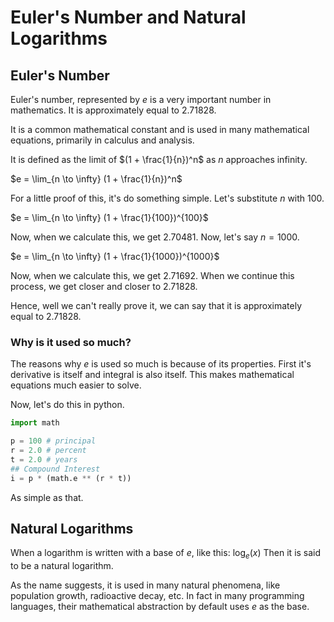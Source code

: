 # Euler's Number and Natural Logarithms

## Euler's Number

Euler's number, represented by $e$ is a very important number in mathematics. It is approximately equal to $2.71828$.

It is a common mathematical constant and is used in many mathematical equations, primarily in calculus and analysis.

It is defined as the limit of $(1 + \frac{1}{n})^n$ as $n$ approaches infinity.

$e = \lim_{n \to \infty} (1 + \frac{1}{n})^n$

For a little proof of this, it's do something simple.
Let's substitute $n$ with $100$.

$e = \lim_{n \to \infty} (1 + \frac{1}{100})^{100}$

Now, when we calculate this, we get $2.70481$.
Now, let's say $n = 1000$.

$e = \lim_{n \to \infty} (1 + \frac{1}{1000})^{1000}$

Now, when we calculate this, we get $2.71692$.
When we continue this process, we get closer and closer to $2.71828$.

Hence, well we can't really prove it, we can say that it is approximately equal to $2.71828$.

### Why is it used so much?

The reasons why $e$ is used so much is because of its properties.
First it's derivative is itself and integral is also itself.
This makes mathematical equations much easier to solve.

Now, let's do this in python.

```python
import math

p = 100 # principal
r = 2.0 # percent
t = 2.0 # years
## Compound Interest
i = p * (math.e ** (r * t))
```

As simple as that.

## Natural Logarithms

When a logarithm is written with a base of $e$, like this:
$\log_e(x)$
Then it is said to be a natural logarithm.

As the name suggests, it is used in many natural phenomena, like population growth, radioactive decay, etc.
In fact in many programming languages, their mathematical abstraction by default uses $e$ as the base.
